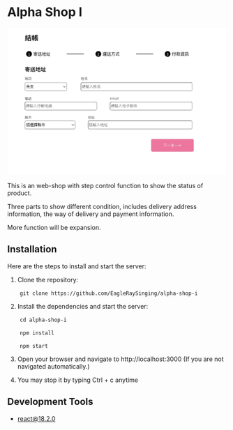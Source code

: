 # Alpha Shop I

![Cover Page](./public/alpha-shop-I.jpg)

This is an web-shop with step control function to show the status of product.

Three parts to show different condition, includes delivery address information, the way of delivery and payment information.

More function will be expansion.

## Installation

Here are the steps to install and start the server:

1. Clone the repository:

```
    git clone https://github.com/EagleRaySinging/alpha-shop-i
```

2. Install the dependencies and start the server:

```
    cd alpha-shop-i
```

```
    npm install
```

```
    npm start
```

3. Open your browser and navigate to http://localhost:3000
   (If you are not navigated automatically.)

4. You may stop it by typing Ctrl + c anytime
   

## Development Tools

- react@18.2.0